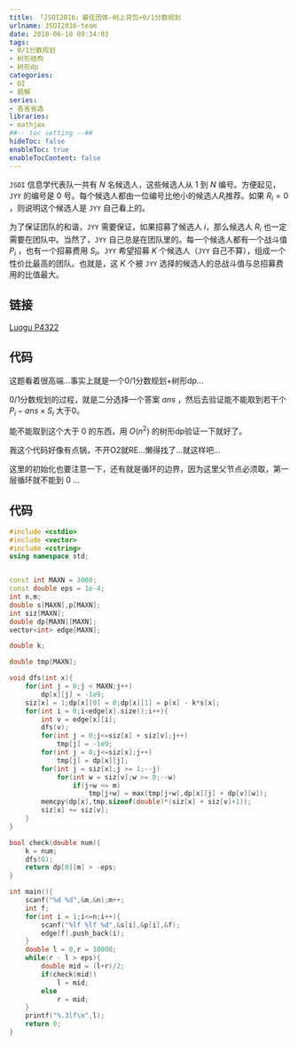 ```yaml
---
title: 「JSOI2016」最佳团体-树上背包+0/1分数规划
urlname: JSOI2016-team
date: 2018-06-18 09:34:03
tags:
- 0/1分数规划
- 树形结构
- 树形dp
categories:
- OI
- 题解
series:
- 各省省选
libraries:
- mathjax 
##-- toc setting --##
hideToc: false
enableToc: true
enableTocContent: false
---
```

`JSOI` 信息学代表队一共有 $N$ 名候选人，这些候选人从 $1$ 到 $N$ 编号。方便起见，`JYY` 的编号是 $0$ 号。每个候选人都由一位编号比他小的候选人$R_i$推荐。如果 $R_i = 0$ ，则说明这个候选人是 `JYY` 自己看上的。

为了保证团队的和谐，`JYY` 需要保证，如果招募了候选人 $i$，那么候选人 $R_i$ 也一定需要在团队中。当然了，`JYY` 自己总是在团队里的。每一个候选人都有一个战斗值 $P_i$ ，也有一个招募费用 $S_i$。`JYY` 希望招募 $K$ 个候选人（`JYY` 自己不算），组成一个性价比最高的团队。也就是，这 $K$ 个被 `JYY` 选择的候选人的总战斗值与总招募费用的比值最大。

<!--more-->

## 链接

[Luogu P4322](https://www.luogu.org/problemnew/show/P4322)

## 代码

这题看着很高端...事实上就是一个0/1分数规划+树形dp...

0/1分数规划的过程，就是二分选择一个答案 $ans$ ，然后去验证能不能取到若干个 $P_i - ans \times S_i$ 大于0。

能不能取到这个大于 $0$ 的东西，用 $O(n^2)$ 的树形dp验证一下就好了。

我这个代码好像有点锅，不开O2就RE...懒得找了...就这样吧...

这里的初始化也要注意一下，还有就是循环的边界，因为这里父节点必须取，第一层循环就不能到 $0$ ...

## 代码


```cpp
#include <cstdio>
#include <vector>
#include <cstring>
using namespace std;


const int MAXN = 3000;
const double eps = 1e-4;
int n,m;
double s[MAXN],p[MAXN];
int siz[MAXN];
double dp[MAXN][MAXN];
vector<int> edge[MAXN];

double k;

double tmp[MAXN];

void dfs(int x){
    for(int j = 0;j < MAXN;j++)
        dp[x][j] = -1e9;
    siz[x] = 1;dp[x][0] = 0;dp[x][1] = p[x] - k*s[x];
    for(int i = 0;i<edge[x].size();i++){
        int v = edge[x][i];
        dfs(v);
        for(int j = 0;j<=siz[x] + siz[v];j++)
            tmp[j] = -1e9;
        for(int j = 0;j<=siz[x];j++)
            tmp[j] = dp[x][j];
        for(int j = siz[x];j >= 1;--j)
            for(int w = siz[v];w >= 0;--w)
                if(j+w <= m)
                    tmp[j+w] = max(tmp[j+w],dp[x][j] + dp[v][w]);
        memcpy(dp[x],tmp,sizeof(double)*(siz[x] + siz[v]+1));
        siz[x] += siz[v];
    }
}

bool check(double num){
    k = num;
    dfs(0);
    return dp[0][m] > -eps;
}

int main(){
    scanf("%d %d",&m,&n);m++;
    int f;
    for(int i = 1;i<=n;i++){
        scanf("%lf %lf %d",&s[i],&p[i],&f);
        edge[f].push_back(i);
    }
    double l = 0,r = 10000;
    while(r - l > eps){
        double mid = (l+r)/2;
        if(check(mid))
            l = mid;
        else
            r = mid;
    }
    printf("%.3lf\n",l);
    return 0;
}
```

